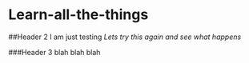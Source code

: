 # Learn-all-the-things

##Header 2
I am just testing 
_Lets try this again and see what happens_

###Header 3
blah blah blah 